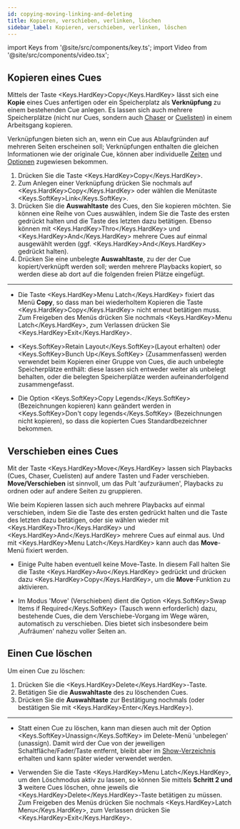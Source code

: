 ```yaml
---
id: copying-moving-linking-and-deleting
title: Kopieren, verschieben, verlinken, löschen
sidebar_label: Kopieren, verschieben, verlinken, löschen
---
```


import Keys from '@site/src/components/key.ts';
import Video from '@site/src/components/video.tsx';

## Kopieren eines Cues

Mittels der Taste <Keys.HardKey>Copy</Keys.HardKey> lässt sich eine **Kopie** eines Cues anfertigen
oder ein Speicherplatz als **Verknüpfung** zu einem bestehenden Cue anlegen. 
Es lassen sich auch mehrere Speicherplätze (nicht nur Cues, sondern auch
[Chaser](../chases.md) or [Cuelisten](../cue-lists.md)) in einem Arbeitsgang
kopieren.

Verknüpfungen bieten sich an, wenn ein Cue aus Ablaufgründen auf mehreren Seiten
erscheinen soll; Verknüpfungen enthalten die gleichen Informationen wie
der originale Cue, können aber individuelle [Zeiten](cue-timing.md) und 
[Optionen](playback-options.md) zugewiesen bekommen.

1. Drücken Sie die Taste <Keys.HardKey>Copy</Keys.HardKey>.
2. Zum Anlegen einer Verknüpfung drücken Sie nochmals auf <Keys.HardKey>Copy</Keys.HardKey> oder wählen
die Menütaste <Keys.SoftKey>Link</Keys.SoftKey>.
3. Drücken Sie die **Auswahltaste** des Cues, den Sie kopieren möchten.
Sie können eine Reihe von Cues auswählen, indem Sie die Taste des ersten
gedrückt halten und die Taste des letzten dazu betätigen. Ebenso können
mit <Keys.HardKey>Thro</Keys.HardKey> und <Keys.HardKey>And</Keys.HardKey> mehrere Cues auf einmal ausgewählt werden (ggf.
<Keys.HardKey>And</Keys.HardKey> gedrückt halten).
4. Drücken Sie eine unbelegte **Auswahltaste**, zu der der Cue
kopiert/verknüpft werden soll; werden mehrere Playbacks kopiert, so werden 
diese ab dort auf die folgenden freien Plätze eingefügt.

---

-   Die Taste <Keys.HardKey>Menu Latch</Keys.HardKey> fixiert das Menü **Copy**, so dass
    man bei wiederholtem Kopieren die Taste <Keys.HardKey>Copy</Keys.HardKey> nicht
    erneut betätigen muss. Zum Freigeben des Menüs drücken Sie
    nochmals <Keys.HardKey>Menu Latch</Keys.HardKey>, zum Verlassen drücken Sie <Keys.HardKey>Exit</Keys.HardKey>.

-   <Keys.SoftKey>Retain Layout</Keys.SoftKey>(Layout erhalten) oder <Keys.SoftKey>Bunch Up</Keys.SoftKey>
    (Zusammen­fassen) werden verwendet beim Kopieren einer Gruppe
    von Cues, die auch unbelegte Speicherplätze enthält: diese lassen
    sich entweder weiter als unbelegt behalten, oder die belegten
    Speicherplätze werden aufeinanderfolgend zusammengefasst.

-   Die Option <Keys.SoftKey>Copy Legends</Keys.SoftKey> (Bezeichnungen kopieren) kann geändert 
	werden in <Keys.SoftKey>Don't copy legends</Keys.SoftKey> (Bezeichnungen nicht kopieren), so 
	dass die kopierten Cues Standardbezeichner bekommen.

## Verschieben eines Cues

Mit der Taste <Keys.HardKey>Move</Keys.HardKey> lassen sich Playbacks (Cues, Chaser, Cuelisten) 
auf andere Tasten und Fader verschieben. **Move/Verschieben** ist sinnvoll, 
um das Pult 'aufzuräumen', Playbacks zu ordnen oder auf andere Seiten zu 
gruppieren.

Wie beim Kopieren lassen sich auch mehrere Playbacks auf einmal verschieben,
indem Sie die Taste des ersten gedrückt halten und die Taste des letzten 
dazu betätigen, oder sie wählen wieder mit <Keys.HardKey>Thro</Keys.HardKey> und <Keys.HardKey>And</Keys.HardKey> mehrere Cues 
auf einmal aus. Und mit <Keys.HardKey>Menu Latch</Keys.HardKey> kann auch das **Move**-Menü fixiert werden.

-   Einige Pulte haben eventuell keine Move-Taste. In diesem Fall halten
	Sie die Taste <Keys.HardKey>Avo</Keys.HardKey> gedrückt und drücken dazu <Keys.HardKey>Copy</Keys.HardKey>, um die **Move**-Funktion 
	zu aktivieren.

-   Im Modus 'Move' (Verschieben) dient die Option <Keys.SoftKey>Swap Items if Required</Keys.SoftKey> 
    (Tausch wenn erforderlich) dazu, bestehende Cues, die dem
    Verschiebe-Vorgang im Wege wären, automatisch zu verschieben. Dies
    bietet sich insbesondere beim ‚Aufräumen' nahezu voller Seiten an.

## Einen Cue löschen

Um einen Cue zu löschen:

1. Drücken Sie die <Keys.HardKey>Delete</Keys.HardKey>-Taste.
2. Betätigen Sie die **Auswahltaste** des zu löschenden Cues.
3. Drücken Sie die **Auswahltaste** zur Bestätigung nochmals (oder
bestätigen Sie mit <Keys.HardKey>Enter</Keys.HardKey>).

---

-   Statt einen Cue zu löschen, kann man diesen auch mit der Option <Keys.SoftKey>Unassign</Keys.SoftKey> im 
    Delete-Menü 'unbelegen' (unassign). Damit wird der
    Cue von der jeweiligen Schaltfläche/Fader/Taste entfernt, bleibt
    aber im [Show-Verzeichnis](../titan-basics/show-library.md) erhalten und kann später wieder verwendet werden.

-   Verwenden Sie die Taste <Keys.HardKey>Menu Latch</Keys.HardKey>, um den Löschmodus aktiv zu
    lassen, so können Sie mittels **Schritt 2 und 3** weitere Cues löschen,
    ohne jeweils die <Keys.HardKey>Delete</Keys.HardKey>-Taste betätigen zu müssen. Zum Freigeben
    des Menüs drücken Sie nochmals <Keys.HardKey>Latch Menu</Keys.HardKey>, zum Verlassen drücken
    Sie <Keys.HardKey>Exit</Keys.HardKey>.